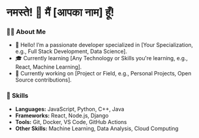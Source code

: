 # नमस्ते! 🙏 मैं [आपका नाम] हूँ!

### 👨‍💻 About Me
- 👋 Hello! I’m a passionate developer specialized in [Your Specialization, e.g., Full Stack Development, Data Science].
- 🎓 Currently learning [Any Technology or Skills you're learning, e.g., React, Machine Learning].
- 💼 Currently working on [Project or Field, e.g., Personal Projects, Open Source contributions].

### 🚀 Skills
- **Languages:** JavaScript, Python, C++, Java
- **Frameworks:** React, Node.js, Django
- **Tools:** Git, Docker, VS Code, GitHub Actions
- **Other Skills:** Machine Learning, Data Analysis, Cloud Computing

